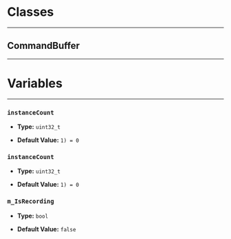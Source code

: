 # Classes
---

## CommandBuffer
---




# Variables
---

### `instanceCount`

- **Type:** `uint32_t`

- **Default Value:** `1) = 0`



### `instanceCount`

- **Type:** `uint32_t`

- **Default Value:** `1) = 0`



### `m_IsRecording`

- **Type:** `bool`

- **Default Value:** `false`


